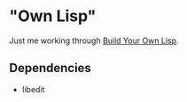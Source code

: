 # "Own Lisp"

Just me working through [Build Your Own Lisp](http://www.buildyourownlisp.com).

## Dependencies

- libedit
